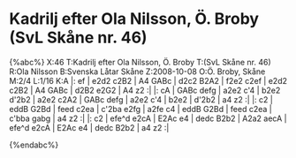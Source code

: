 # Kadrilj efter Ola Nilsson, Ö. Broby (SvL Skåne nr. 46)

{%abc%}
X:46
T:Kadrilj efter Ola Nilsson, Ö. Broby
T:(SvL Skåne nr. 46)
R:Ola Nilsson
B:Svenska Låtar Skåne
Z:2008-10-08
O:Ö. Broby, Skåne
M:2/4
L:1/16
K:A
|: ef | e2d2 c2B2 | A4 GABc | d2c2 B2A2 | f2e2 c2ef |
e2d2 c2B2 | A4 GABc | d2B2 e2G2 | A4 z2 :|
|: cA | GABc defg | a2e2 c'4 | b2e2 d'2b2 | a2e2 c2A2 |
GABc defg | a2e2 c'4 | b2e2 | d'2b2 | a4 z2 :|
|: c2 | eddB G2Bd | feed c2ea | c'2ba e2fg | a2fe c4 |
eddB G2Bd | feed c2ea | c'bba gabg | a4 z2 :|
|: c2 | efe^d e2cA | E2Ac e4 | dedc B2b2 | A2a2 aecA |
efe^d e2cA | E2Ac e4 | dedc B2b2 | a4 z2 :|


{%endabc%}

